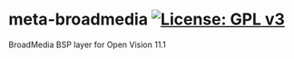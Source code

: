 meta-broadmedia [![License: GPL v3](https://img.shields.io/badge/License-GPLv3-blue.svg)](https://www.gnu.org/licenses/gpl-3.0)
===============
BroadMedia BSP layer for Open Vision 11.1
